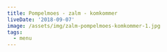 ```yaml
---
title: Pompelmoes - zalm - komkommer
liveDate: '2018-09-07'
image: /assets/img/zalm-pompelmoes-komkommer-1.jpg
tags:
  - menu
---
```


